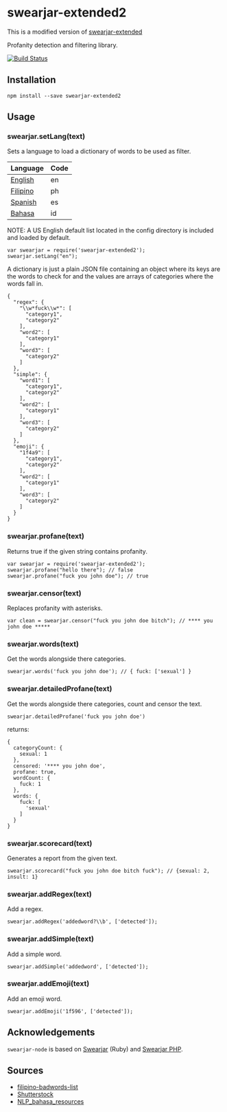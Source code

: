 # swearjar-extended2

This is a modified version of [swearjar-extended](https://github.com/ahmedengu/swearjar-node)

Profanity detection and filtering library.

[![Build Status](https://travis-ci.org/raymondjavaxx/swearjar-node.svg?branch=master)](https://travis-ci.org/raymondjavaxx/swearjar-node)

## Installation

    npm install --save swearjar-extended2

## Usage

### swearjar.setLang(text)

Sets a language to load a dictionary of words to be used as filter.

| Language                                                 | Code              |
| -------------------------------------------------------- | ----------------- |
| [English](lib/config/en.json)                            | en                |
| [Filipino](lib/config/ph.json)                           | ph                |
| [Spanish](lib/config/es.json)                            | es                |
| [Bahasa](lib/config/id.json)                             | id                |

NOTE: A US English default list located in the config directory is included and loaded by default.

    var swearjar = require('swearjar-extended2');
    swearjar.setLang("en");

A dictionary is just a plain JSON file containing an object where its keys are the words to check for and the values are arrays of categories where the words fall in.

```
{
  "regex": {
    "\\w*fuck\\w*": [
      "category1",
      "category2"
    ],
    "word2": [
      "category1"
    ],
    "word3": [
      "category2"
    ]
  },
  "simple": {
    "word1": [
      "category1",
      "category2"
    ],
    "word2": [
      "category1"
    ],
    "word3": [
      "category2"
    ]
  },
  "emoji": {
    "1f4a9": [
      "category1",
      "category2"
    ],
    "word2": [
      "category1"
    ],
    "word3": [
      "category2"
    ]
  }
}
```


### swearjar.profane(text)

Returns true if the given string contains profanity.

    var swearjar = require('swearjar-extended2');
    swearjar.profane("hello there"); // false
    swearjar.profane("fuck you john doe"); // true

### swearjar.censor(text)

Replaces profanity with asterisks.

    var clean = swearjar.censor("fuck you john doe bitch"); // **** you john doe *****

### swearjar.words(text)

Get the words alongside there categories.

    swearjar.words('fuck you john doe'); // { fuck: ['sexual'] }
    
### swearjar.detailedProfane(text)

Get the words alongside there categories, count and censor the text.

    swearjar.detailedProfane('fuck you john doe')

returns:    
```
{
  categoryCount: {
    sexual: 1
  },
  censored: '**** you john doe',
  profane: true,
  wordCount: {
    fuck: 1
  },
  words: {
    fuck: [
      'sexual'
    ]
  }
}
```

### swearjar.scorecard(text)

Generates a report from the given text.

    swearjar.scorecard("fuck you john doe bitch fuck"); // {sexual: 2, insult: 1}

### swearjar.addRegex(text)

Add a regex.

    swearjar.addRegex('addedword?\\b', ['detected']);

### swearjar.addSimple(text)

Add a simple word.

    swearjar.addSimple('addedword', ['detected']);

### swearjar.addEmoji(text)

Add an emoji word.

    swearjar.addEmoji('1f596', ['detected']);


## Acknowledgements

`swearjar-node` is based on [Swearjar](https://github.com/joshbuddy/swearjar) (Ruby) and [Swearjar PHP](https://github.com/raymondjavaxx/swearjar-php).

## Sources
* [filipino-badwords-list](https://github.com/jromest/filipino-badwords-list)
* [Shutterstock](https://github.com/LDNOOBW/List-of-Dirty-Naughty-Obscene-and-Otherwise-Bad-Words)
* [NLP_bahasa_resources](https://github.com/louisowen6/NLP_bahasa_resources)
